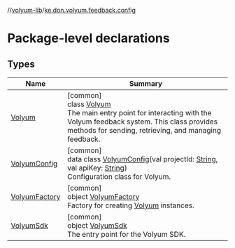 //[volyum-lib](../../index.md)/[ke.don.volyum.feedback.config](index.md)

# Package-level declarations

## Types

| Name | Summary |
|---|---|
| [Volyum](-volyum/index.md) | [common]<br>class [Volyum](-volyum/index.md)<br>The main entry point for interacting with the Volyum feedback system. This class provides methods for sending, retrieving, and managing feedback. |
| [VolyumConfig](-volyum-config/index.md) | [common]<br>data class [VolyumConfig](-volyum-config/index.md)(val projectId: [String](https://kotlinlang.org/api/core/kotlin-stdlib/kotlin/-string/index.html), val apiKey: [String](https://kotlinlang.org/api/core/kotlin-stdlib/kotlin/-string/index.html))<br>Configuration class for Volyum. |
| [VolyumFactory](-volyum-factory/index.md) | [common]<br>object [VolyumFactory](-volyum-factory/index.md)<br>Factory for creating [Volyum](-volyum/index.md) instances. |
| [VolyumSdk](-volyum-sdk/index.md) | [common]<br>object [VolyumSdk](-volyum-sdk/index.md)<br>The entry point for the Volyum SDK. |